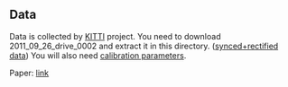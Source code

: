 ## Data

Data is collected by [KITTI](http://www.cvlibs.net/datasets/kitti/raw_data.php) project.
You need to download 2011_09_26_drive_0002 and extract it in this directory. ([synced+rectified data](https://s3.eu-central-1.amazonaws.com/avg-kitti/raw_data/2011_09_26_drive_0002/2011_09_26_drive_0002_sync.zip))
You will also need [calibration parameters](https://s3.eu-central-1.amazonaws.com/avg-kitti/raw_data/2011_09_26_calib.zip).

Paper: [link](./paper.pdf)
